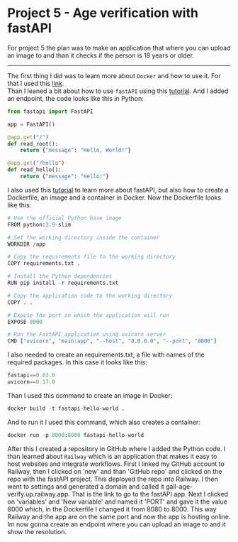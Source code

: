 # Project 5 - Age verification with fastAPI


For project 5 the plan was to make an application that where you can upload an image to and than it checks if the person is 18 years or older.

---
The first thing I did was to learn more about `Docker` and how to use it. For that I used this [link](https://www.docker.com/resources/what-container/).
<br>
Than I leaned a bit about how to use `fastAPI` using this [tutorial](https://fastapi.tiangolo.com/tutorial/first-steps/). And I added an endpoint, the code looks like this in Python:
```Python
from fastapi import FastAPI

app = FastAPI()

@app.get("/")
def read_root():
    return {"message": "Hello, World!"}

@app.get("/hello")
def read_hello():
    return {"message": "Hello!"}
```
I also used this [tutorial](https://medium.com/@alidu143/containerizing-fastapi-app-with-docker-a-comprehensive-guide-416521b2457c) to learn more about fastAPI, but also how to create a Dockerfile, an image and a container in Docker.
Now the Dockerfile looks like this: 
```Python
# Use the official Python base image
FROM python:3.9-slim

# Set the working directory inside the container
WORKDIR /app

# Copy the requirements file to the working directory
COPY requirements.txt .

# Install the Python dependencies
RUN pip install -r requirements.txt

# Copy the application code to the working directory
COPY . .

# Expose the port on which the application will run
EXPOSE 8000

# Run the FastAPI application using uvicorn server
CMD ["uvicorn", "main:app", "--host", "0.0.0.0", "--port", "8000"]
```
I also needed to create an requirements.txt, a file with names of the required packages. In this case it looks like this:
```Python
fastapi==0.83.0
uvicorn==0.17.0
```
Than I used this command to create an image in Docker: 
```Python
docker build -t fastapi-hello-world .
```
And to run it I used this command, which also creates a container:
```Python
docker run -p 8000:8000 fastapi-hello-world
```
After this I created a repository in GitHub where I added the Python code. I than learned about `Railway` which is an application that makes it easy to host websites and 
integrate workflows. First I linked my GitHub account to Railway, then I clicked on 'new' and than 'GitHub repo' and clicked on the repo with the fastAPI project. This deployed the repo into Railway. I then went to settings and generated a domain and called it gall-age-verify.up.railway.app. That is the link to go to the fastAPI app. Next I clicked on 'variables' and 'New variable' and named it 'PORT' and gave it the value 8000 which, in the Dockerfile I changed it from 8080 to 8000. This way Railway and the app are on the same port and now the app is hosting online.
<br>
Im now gonna create an endpoint where you can upload an image to and it show the resolution.

